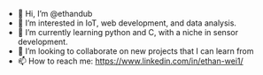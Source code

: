 - 👋 Hi, I’m @ethandub
- 👀 I’m interested in IoT, web development, and data analysis. 
- 🌱 I’m currently learning python and C, with a niche in sensor development.
- 💞️ I’m looking to collaborate on new projects that I can learn from
- 📫 How to reach me: https://www.linkedin.com/in/ethan-wei1/

<!---
ethandub/ethandub is a ✨ special ✨ repository because its `README.md` (this file) appears on your GitHub profile.
You can click the Preview link to take a look at your changes.
--->
